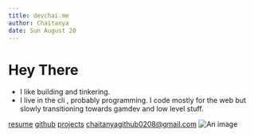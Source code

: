 ```yaml
---
title: devchai.me
author: Chaitanya
date: Sun August 20
---
```


# Hey There

- I like building and tinkering.
- I live in the cli , probably programming. I code mostly for the web but slowly
  transitioning towards gamdev and low level stuff.

[resume](./resume.pdf) [github](https://github.com/chaitanya02082000) [projects](./projects.html)
[chaitanyagithub0208@gmail.com](mailto:chaitanyagithub0208@gmail.com)
![An image](img.png)
